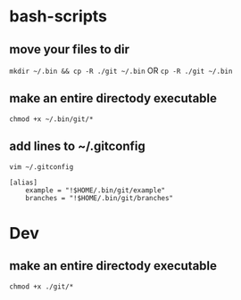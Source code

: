 # bash-scripts

## move your files to dir

`mkdir ~/.bin && cp -R ./git ~/.bin` OR `cp -R ./git ~/.bin`

## make an entire directody executable

`chmod +x ~/.bin/git/*`

## add lines to ~/.gitconfig

`vim ~/.gitconfig`

```
[alias]
    example = "!$HOME/.bin/git/example"
    branches = "!$HOME/.bin/git/branches"
```

# Dev

## make an entire directody executable

`chmod +x ./git/*`
